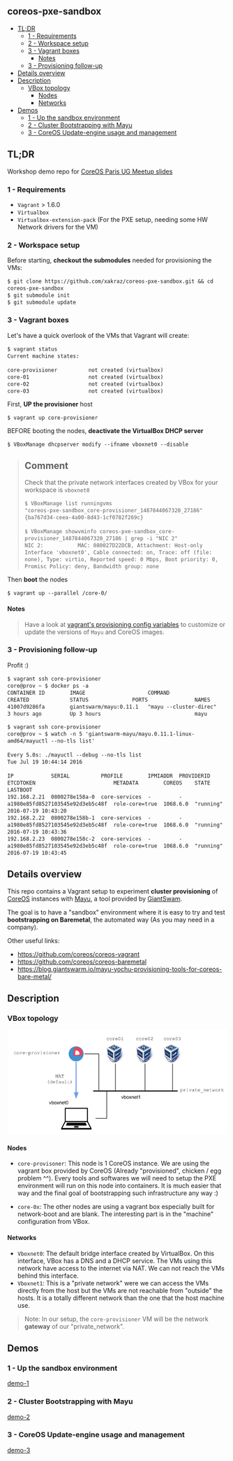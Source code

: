coreos-pxe-sandbox
--

<!-- MarkdownTOC -->

- [TL;DR](#tldr)
  - [1 - Requirements](#1---requirements)
  - [2 - Workspace setup](#2---workspace-setup)
  - [3 - Vagrant boxes](#3---vagrant-boxes)
    - [Notes](#notes)
  - [3 - Provisioning follow-up](#3---provisioning-follow-up)
- [Details overview](#details-overview)
- [Description](#description)
  - [VBox topology](#vbox-topology)
    - [Nodes](#nodes)
    - [Networks](#networks)
- [Demos](#demos)
  - [1 - Up the sandbox environment](#1---up-the-sandbox-environment)
  - [2 - Cluster Bootstrapping with Mayu](#2---cluster-bootstrapping-with-mayu)
  - [3 - CoreOS Update-engine usage and management](#3---coreos-update-engine-usage-and-management)

<!-- /MarkdownTOC -->


## TL;DR

Workshop demo repo for [CoreOS Paris UG Meetup slides](20160719_CoreOS_1-cluster-bootstrapping.pdf)


### 1 - Requirements

* `Vagrant` > 1.6.0
* `Virtualbox`
* `Virtualbox-extension-pack` (For the PXE setup, needing some HW Network drivers for the VM)



### 2 - Workspace setup

Before starting, **checkout the submodules** needed for provisioning the VMs:

```
$ git clone https://github.com/xakraz/coreos-pxe-sandbox.git && cd coreos-pxe-sandbox
$ git submodule init
$ git submodule update
```


### 3 - Vagrant boxes

Let's have a quick overlook of the VMs that Vagrant will create:

```
$ vagrant status
Current machine states:

core-provisioner          not created (virtualbox)
core-01                   not created (virtualbox)
core-02                   not created (virtualbox)
core-03                   not created (virtualbox)
```


First, **UP the provisioner** host

```
$ vagrant up core-provisioner
```


BEFORE booting the nodes, **deactivate the VirtualBox DHCP server**

```
$ VBoxManage dhcpserver modify --ifname vboxnet0 --disable
```

> Comment
> --
>
> Check that the private network interfaces created by VBox for your workspace is `vboxnet0`
>
> ```
> $ VBoxManage list runningvms
> "coreos-pxe-sandbox_core-provisioner_1487844067320_27186" {ba767d34-ceea-4a00-8d43-1cf0782f269c}
>
> $ VBoxManage showvminfo coreos-pxe-sandbox_core-provisioner_1487844067320_27186 | grep -i "NIC 2"
> NIC 2:           MAC: 080027D22DCB, Attachment: Host-only Interface 'vboxnet0', Cable connected: on, Trace: off (file: none), Type: virtio, Reported speed: 0 Mbps, Boot priority: 0, Promisc Policy: deny, Bandwidth group: none
> ```
>

Then **boot** the nodes

```
$ vagrant up --parallel /core-0/
```


#### Notes

>
> Have a look at [vagrant's provisioning config variables](scripts/config.bash) to customize or update the versions of  `Mayu` and CoreOS images.
>


### 3 - Provisioning follow-up

Profit :)

```
$ vagrant ssh core-provisioner
core@prov ~ $ docker ps -a
CONTAINER ID        IMAGE                    COMMAND                  CREATED             STATUS              PORTS               NAMES
41007d9286fa        giantswarm/mayu:0.11.1   "mayu --cluster-direc"   3 hours ago         Up 3 hours                              mayu
```


```
$ vagrant ssh core-provisioner
core@prov ~ $ watch -n 5 'giantswarm-mayu/mayu.0.11.1-linux-amd64/mayuctl --no-tls list'

Every 5.0s: ./mayuctl --debug --no-tls list                                                                    Tue Jul 19 10:44:14 2016

IP            SERIAL          PROFILE        IPMIADDR  PROVIDERID  ETCDTOKEN                         METADATA        COREOS    STATE   LASTBOOT
192.168.2.21  0800278e158a-0  core-services  -         -           a1980e85fd8527103545e92d3eb5c48f  role-core=true  1068.6.0  "running"  2016-07-19 10:43:20
192.168.2.22  0800278e158b-1  core-services  -         -           a1980e85fd8527103545e92d3eb5c48f  role-core=true  1068.6.0  "running"  2016-07-19 10:43:36
192.168.2.23  0800278e158c-2  core-services  -         -           a1980e85fd8527103545e92d3eb5c48f  role-core=true  1068.6.0  "running"  2016-07-19 10:43:45
```



## Details overview

This repo contains a Vagrant setup to experiment **cluster provisioning** of [CoreOS](https://coreos.com/) instances with [Mayu](https://github.com/giantswarm/mayu/), a tool provided by [GiantSwam](https://giantswarm.io/products/).

The goal is to have a "sandbox" environment where it is easy to try and test **bootstrapping on Baremetal**, the automated way (As you may need in a company).

Other useful links:
* https://github.com/coreos/coreos-vagrant
* https://github.com/coreos/coreos-baremetal
* https://blog.giantswarm.io/mayu-yochu-provisioning-tools-for-coreos-bare-metal/



## Description

### VBox topology

![Vagrant setup](https://github.com/xakraz/coreos-pxe-sandbox/blob/master/img/20160719_CoreOS_1-cluster-bootstraping.png)

#### Nodes

* `core-provisoner`: This node is 1 CoreOS instance. We are using the vagrant box provided by CoreOS (Already "provisioned", chicken / egg problem ^^). Every tools and softwares we will need to setup the PXE environment will run on this node into containers. It is much easier that way and the final goal of bootstrapping such infrastructure any way :)

* `core-0x`: The other nodes are using a vagrant box especially built for network-boot and are blank. The interesting part is in the "machine" configuration from VBox.

#### Networks

* `Vboxnet0`: The default bridge interface created by VirtualBox. On this interface, VBox has a DNS and a DHCP service. The VMs using this network have access to the internet via NAT. We can not reach the VMs behind this interface.
* `Vboxnet1`: This is a "private network" were we can access the VMs directly from the host but the VMs are not reachable from "outside" the hosts. It is a totally different network than the one that the host machine use.

> Note: In our setup, the `core-provisioner` VM will be the network **gateway** of our "private_network".



## Demos

### 1 - Up the sandbox environment

[demo-1](docs/demo-1.md)


### 2 - Cluster Bootstrapping with Mayu

[demo-2](docs/demo-2.md)

### 3 - CoreOS Update-engine usage and management

[demo-3](docs/demo-3.md)






